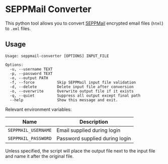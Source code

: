 # SEPPMail Converter

This python tool allows you to convert [SEPPMail](https://www.seppmail.com/) encrypted email files (`html`) to `.eml` files.

## Usage

```
Usage: seppmail-converter [OPTIONS] INPUT_FILE

Options:
  -u, --username TEXT
  -p, --password TEXT
  -o, --output PATH
  -f, --force          Skip SEPPMail input file validation
  -d, --delete         Delete input file after conversion
  -o, --overwrite      Overwrite output file if it exists
  -q, --quiet          Suppress all output except final path
  --help               Show this message and exit. 
 ```

Relevant environment variables:

| Name | Description |
| ---- | ----------- |
| `SEPPMAIL_USERNAME` | Email supplied during login |
| `SEPPMAIL_PASSWORD` | Password supplied during login|

Unless specified, the script will place the output file next to the input file and name it after the original file.
